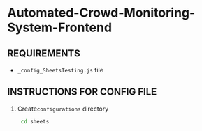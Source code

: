 # **Automated-Crowd-Monitoring-System-Frontend**


## REQUIREMENTS
* `_config_SheetsTesting.js` file

## INSTRUCTIONS FOR CONFIG FILE
1. Create`configurations` directory
   ```bash
    cd sheets
    ```
